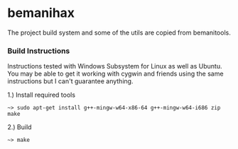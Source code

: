 # bemanihax

The project build system and some of the utils are copied from bemanitools.

### Build Instructions

Instructions tested with Windows Subsystem for Linux as well as Ubuntu. You may be able to get it working with cygwin and friends using the same instructions but I can't guarantee anything.

1.) Install required tools
```
~> sudo apt-get install g++-mingw-w64-x86-64 g++-mingw-w64-i686 zip make
```

2.) Build
```
~> make
```
